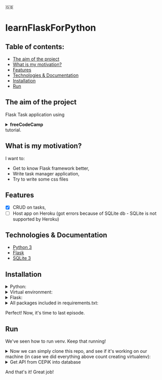 🇬🇧

# learnFlaskForPython

## Table of contents:

- [The aim of the project](#the-aim-of-the-project)
- [What is my motivation?](#what-is-my-motivation)
- [Features](#features)
- [Technologies & Documentation](#technologies--documentation)
- [Installation](#installation)
- [Run](#run)

## The aim of the project

Flask Task application using <details><summary><b>freeCodeCamp</b></summary>https://www.youtube.com/watch?v=Z1RJmh_OqeA</details> tutorial.

## What is my motivation?

I want to:

- Get to know Flask framework better,
- Write task manager application,
- Try to write some css files

## Features

- [x] CRUD on tasks,
- [ ] Host app on Heroku (got errors because of SQLite db - SQLite is not supported by Heroku)

## Technologies & Documentation

- [Python 3](https://docs.python.org/3/)
- [Flask](https://flask.palletsprojects.com/en/2.1.x/)
- [SQLite 3](https://www.sqlite.org/docs.html)

## Installation

<details>
<summary>Python:</summary>

Visit https://www.python.org/downloads/ and type which installing package you prefer (by your operating system) and download the package.

After download, go through installation process.

After above, let's check if Python is installed on your computer. To do this, open your terminal or command prompt and type:

For MacOS/Linux:

```
python3 --version
```

For Windows:

```
python --version
```

</details>

<details>
<summary>Virtual environment:</summary>

[More info about venv](https://docs.python.org/3/library/venv.html)

Open terminal/command prompt and create directory where you will create a django project using commands below:

```
ls                                                   # to check content of your domain directory
mkdir <directory_name>                               # to create a separated directory for project
cd <directory_name>                                  # just to go into new directory
python3 -m venv <virtualenv_name>                    # to create virtualenv using MacOS terminal
python -m venv <virtualenv_name>                     # to create virtualenv on Windows
source <virtualenv_name>/bin/activate                # to activate virtualenv on MacOS
<virtualenv_name>\Scripts\activate                   # to activate virtualenv on Windows

(<virtualenv_name>) <username>@<actual_directory> %  # after above you should see the (<virtualenv_name>). This line appears on MacOS.
```

</details>

<details>
<summary>Flask:</summary>

If you did above tutorials, now you should have scheme of your files like:

```
Desktop/
    <directory_name>/
        <virtualenv_name>
```

Now we can install Flask framework. Simply type in your terminal/command prompt:

```
pip3 install Flask     # on MacOS
pip install Flask      # on Windows
```

And that's it! Simply - right?

</details>

<details>
<summary>All packages included in requirements.txt:</summary>

<details>
<summary>First option (prefered):</summary>

After clone this repo, type command:

```
pip3 install -r requirements.txt        # on MacOS
pip install -r requirements.txt         # on Windows
```

</details>

<details>
<summary>Second option:</summary>

Open file `requirements.txt` and type command with every package name:

```
pip3 install <package_name>     # on MacOS
pip install <package_name>      # on Windows
```

</details>

</details>

Perfect! Now, it's time to last episode.

## Run

We've seen how to run venv. Keep that running!

<details>
<summary>Now we can simply clone this repo, and see if it's working on our machine (in case we did everything above count creating virtualenv):</summary>

```
git init                                                # to initialize repository
git clone https://github.com/xwojziarnik/cepik_app      # to clone this repository into your local machine

python3 manage.py runserver     # using MacOS
python manage.py runserver      # using Windows
```

</details>

<details>
<summary>Get API from CEPiK into database</summary>

- Run your terminal and type:

```
exec(open('viewer/utils.py').read())        # run utils.py file
download_data()                             # run func
```

</details>

And that's it! Great job!
